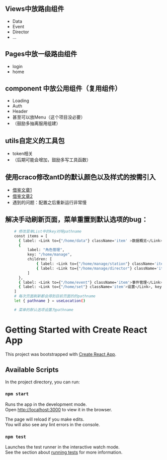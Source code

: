 ## Views中放路由组件
  - Data
  - Event
  - Director
  - ...

## Pages中放一级路由组件
  - login
  - home

## component 中放公用组件（复用组件）
  - Loading
  - Auth
  - Header
  - 甚至可以放Menu（这个项目没必要）
  - （鼓励多抽离服用组建）

## utils自定义的工具包
  - token相关
  - （后期可能会增加，鼓励多写工具函数）

## 使用craco修改antD的默认颜色以及样式的按需引入
  - [借鉴文章1](https://blog.csdn.net/HL477/article/details/122570061)
  - [借鉴文章2](https://blog.csdn.net/weixin_45526332/article/details/123722429)
  - 遇到的问题：配置之后重新运行非常慢

## 解决手动刷新页面，菜单重置到默认选项的bug：
  ```bash
      # 修改菜单List中的key对呀pathname
      const items = [
        { label: <Link to={"/home/data"} className='item' >数据概览</Link> , key: "/home/data", },
        { 
            label: "角色管理",
            key: "/home/manage",
            children: [
                { label: <Link to={"/home/manage/station"} className='item itemc'>站长管理</Link>, key: "/home/manage/station", },
                { label: <Link to={"/home/manage/director"} className='item itemc'>儿童主任管理</Link>, key: "/home/manage/director", },
            ]
        },
        { label: <Link to={"/home/event"} className='item'>事件管理</Link>, key: "/home/event", },
        { label: <Link to={"/home/set"} className='item'>设置</Link>, key: "/home/set", },
      ]
      # 每次页面刷新都会得到目前页面的的pathname
      let { pathname } = useLocation()

      # 菜单的默认选项设置为pathname
  ```

# Getting Started with Create React App

This project was bootstrapped with [Create React App](https://github.com/facebook/create-react-app).

## Available Scripts

In the project directory, you can run:

### `npm start`

Runs the app in the development mode.\
Open [http://localhost:3000](http://localhost:3000) to view it in the browser.

The page will reload if you make edits.\
You will also see any lint errors in the console.

### `npm test`

Launches the test runner in the interactive watch mode.\
See the section about [running tests](https://facebook.github.io/create-react-app/docs/running-tests) for more information.

